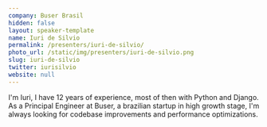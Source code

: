 ```yaml
---
company: Buser Brasil
hidden: false
layout: speaker-template
name: Iuri de Silvio
permalink: /presenters/iuri-de-silvio/
photo_url: /static/img/presenters/iuri-de-silvio.png
slug: iuri-de-silvio
twitter: iurisilvio
website: null
---
```


I'm Iuri, I have 12 years of experience, most of then with Python and Django. As a Principal Engineer at Buser, a brazilian startup in high growth stage, I'm always looking for codebase improvements and performance optimizations.
